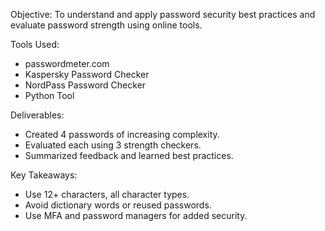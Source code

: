 Objective:
To understand and apply password security best practices and evaluate password strength using online tools.

 Tools Used:
- passwordmeter.com
- Kaspersky Password Checker
- NordPass Password Checker
- Python Tool

 Deliverables:
- Created 4 passwords of increasing complexity.
- Evaluated each using 3 strength checkers.
- Summarized feedback and learned best practices.

 Key Takeaways:
- Use 12+ characters, all character types.
- Avoid dictionary words or reused passwords.
- Use MFA and password managers for added security.
